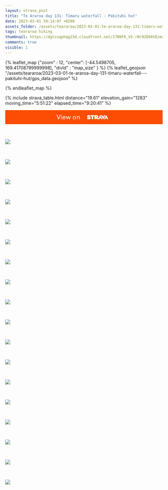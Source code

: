 ```yaml
---
layout: strava_post
title: "Te Araroa day 131: Timaru waterfall - Pakituhi hut"
date: 2023-03-01 19:14:07 +0200
assets_folder: /assets/teararoa/2023-03-01-te-araroa-day-131-timaru-waterfall---pakituhi-hut
tags: teararoa hiking
thumbnail: https://dgtzuqphqg23d.cloudfront.net/I7N9FK_VS-rNr92Dk6VEzmZoLz0a21WIDwZkfQqVVZQ-1024x768.jpg
comments: true
visible: 1
---
```



{% leaflet_map {"zoom" : 12,
                  "center": [-44.5498705, 169.41708799999998],
                 "divId" : "map_size" } %}
    {% leaflet_geojson "/assets/teararoa/2023-03-01-te-araroa-day-131-timaru-waterfall---pakituhi-hut/gps_data.geojson" %}

{% endleaflet_map %}





{% include strava_table.html distance="19.61" elevation_gain="1283" moving_time="5:51:22" elapsed_time="9:20:41" %}

[![](/assets/strava.jpg)](https://www.strava.com/activities/8649482861)


<br />

![](https://dgtzuqphqg23d.cloudfront.net/I7N9FK_VS-rNr92Dk6VEzmZoLz0a21WIDwZkfQqVVZQ-1024x768.jpg)


<br />

![](https://dgtzuqphqg23d.cloudfront.net/qLxRfb5Ft6Rp62dN3OrtVcw-iZvYdfAdzdPjlPFQHEQ-768x1024.jpg)


<br />

![](https://dgtzuqphqg23d.cloudfront.net/0br2yqyhs2YAng56ooQeHC9ApGZxTiplBALxvMD-QbM-1024x768.jpg)


<br />

![](https://dgtzuqphqg23d.cloudfront.net/8gwIStcXfq62HzigPbQ691q3TNmOaIQbiwlQBt-wX5M-768x1024.jpg)


<br />

![](https://dgtzuqphqg23d.cloudfront.net/w2kiau0GqzS0BWaA0bK0jrUe8wnqLZXpYO-oa-9BmKA-1024x768.jpg)


<br />

![](https://dgtzuqphqg23d.cloudfront.net/D6nK2JnS2kwxO41GI_-lqnZlRgVSmfJOztTFX3nEjPk-768x1024.jpg)


<br />

![](https://dgtzuqphqg23d.cloudfront.net/1c8e50ll_4devk8ywLHMeMzaUNBtLW94VUO42XoHrv4-1024x768.jpg)


<br />

![](https://dgtzuqphqg23d.cloudfront.net/yhsd0vKuLUhiTYWEntzv68SeAID3kkEsD9KP_5Q74mU-1024x768.jpg)


<br />

![](https://dgtzuqphqg23d.cloudfront.net/rChQcJaQVzQ_3MeupX4weNJyUPLsCEju_dxQnG9ngeo-1024x768.jpg)


<br />

![](https://dgtzuqphqg23d.cloudfront.net/LEFAjB0nJBcbwQY2QRlqhYoc5YBpt3HVy1Y7q8jOTRM-1024x768.jpg)


<br />

![](https://dgtzuqphqg23d.cloudfront.net/ge7sijlwBS2MwtPpcBKGX2CsoYl6jou7XyezhItB64o-1024x768.jpg)


<br />

![](https://dgtzuqphqg23d.cloudfront.net/4pL-mv1V4lJEiNp5G1s1sLhKRxxcCczvgfeyzwGikOw-1024x768.jpg)


<br />

![](https://dgtzuqphqg23d.cloudfront.net/OoY18luLXbeHsYTEXa7_Bwtdwcbd9xkOclOs-78Q9wk-1024x768.jpg)


<br />

![](https://dgtzuqphqg23d.cloudfront.net/KLvJr6gKBWYWDuRWg7L0oR7qf5ndfnA0GX04uqWfkD8-1024x768.jpg)


<br />

![](https://dgtzuqphqg23d.cloudfront.net/gq6DUUvBzH5KtVgB6aw21iIBHw_GtDm57wD0Y--jWLY-1024x768.jpg)


<br />

![](https://dgtzuqphqg23d.cloudfront.net/IwqEsoK7gDvRVCfBeJhi3RhRuaELT_ilZnfohifSFpQ-768x1024.jpg)


<br />

![](https://dgtzuqphqg23d.cloudfront.net/POxKIY2woWcmpZpvDW-M0fMDjKmD4vcVmChEcASBelg-1024x768.jpg)


<br />

![](https://dgtzuqphqg23d.cloudfront.net/0gCst93MP42Pn6sd_xvOmlBy7zZTjOqMFx4hcw19SBM-1024x768.jpg)
